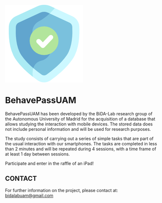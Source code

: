 ![](img/shield.png)

# BehavePassUAM
BehavePassUAM has been developed by the BiDA-Lab research group of the Autonomous University of Madrid for the acquisition of a database that allows studying the interaction with mobile devices. The stored data does not include personal information and will be used for research purposes.

The study consists of carrying out a series of simple tasks that are part of the usual interaction with our smartphones. The tasks are completed in less than 2 minutes and will be repeated during 4 sessions, with a time frame of at least 1 day between sessions.

Participate and enter in the raffle of an iPad!


## **CONTACT**
For further information on the project, please contact at: bidalabuam@gmail.com

